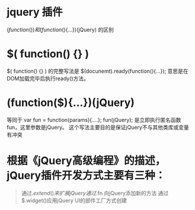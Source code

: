 # jquery 插件

$( function() {} ) 和 (function($){...})(jQuery) 的区别

# $( function() {} )
$( function() {} ) 的完整写法是 $(docunemt).ready(function(){...}); 意思是在DOM加载完毕后执行ready()方法。

# (function($){...})(jQuery)
等同于 var fun = function(params){....}; fun(jQuery);
是立即执行匿名函数fun，这里参数是jQuery。
这个写法主要目的是保证jQuery不与其他类库或变量有冲突

# 根据《jQuery高级编程》的描述，jQuery插件开发方式主要有三种：
> 通过$.extend()来扩展jQuery
> 通过$.fn 向jQuery添加新的方法
> 通过$.widget()应用jQuery UI的部件工厂方式创建
